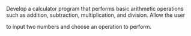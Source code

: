 Develop a calculator program that performs basic arithmetic operations
such as addition, subtraction, multiplication, and division. Allow the user

to input two numbers and choose an operation to perform.
